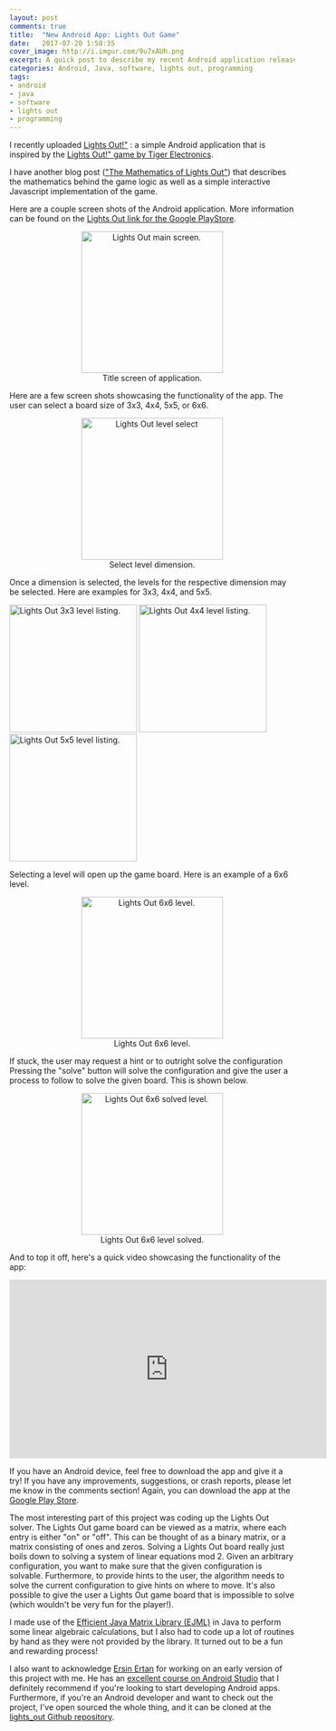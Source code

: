 ```yaml
---
layout: post
comments: true
title:  "New Android App: Lights Out Game"
date:   2017-07-20 1:58:35
cover_image: http://i.imgur.com/9u7xAUh.png
excerpt: A quick post to describe my recent Android application release of Lights Out.
categories: Android, Java, software, lights out, programming
tags:
- android
- java
- software
- lights out
- programming
---
```


I recently uploaded <a href="https://play.google.com/store/apps/details?id=com.lightsout.captainhampton.lightsout">Lights Out!"</a> : a simple Android application that is inspired by the <a href="https://en.wikipedia.org/wiki/Lights_Out_(game)">Lights Out!" game by Tiger Electronics</a>. 

I have another blog post (<a href="http://vprusso.github.io/blog/2017/the-mathematics-of-lights-out/">"The Mathematics of Lights Out"</a>) that describes the mathematics behind the game logic as well as a simple interactive Javascript implementation of the game.

Here are a couple screen shots of the Android application. More information can be found on the <a href="">Lights Out link for the Google PlayStore</a>. 

<tr>
	<td> 
		<center>
			<figure>
				<img src="http://i.imgur.com/ugXO6Dm.png" alt="Lights Out main screen." style="width: 250px;"/> 
				<figcaption>Title screen of application.</figcaption>
			</figure>
		</center>
	</td>
</tr>

Here are a few screen shots showcasing the functionality of the app. The user can select a board size of 3x3, 4x4, 5x5, or 6x6.
<center>
	<figure>
		<tr>
			<td> 
				<img src="http://i.imgur.com/NrdGk2N.png" alt="Lights Out level select" style="width: 250px;"/> 
				<figcaption>Select level dimension.</figcaption>
			</td>
		</tr>
	</figure>
</center>

Once a dimension is selected, the levels for the respective dimension may be selected. Here are examples for 3x3, 4x4, and 5x5. 
<tr>
	<td> 
		<img src="http://i.imgur.com/BciAY1m.png" alt="Lights Out 3x3 level listing." style="width: 225px;"/> 
		<img src="http://i.imgur.com/gxNfZt6.png" alt="Lights Out 4x4 level listing." style="width: 225px;"/> 
		<img src="http://i.imgur.com/UYMXmPz.png" alt="Lights Out 5x5 level listing." style="width: 225px;"/> 
	</td>
</tr>

Selecting a level will open up the game board. Here is an example of a 6x6 level. 
<center>
	<figure>
		<tr>
			<td> 
				<img src="http://i.imgur.com/SAQMiMS.png" alt="Lights Out 6x6 level." style="width: 250px;"/> 
				<figcaption>Lights Out 6x6 level.</figcaption>
			</td>
		</tr>
	</figure>
</center>

If stuck, the user may request a hint or to outright solve the configuration Pressing the "solve" button will solve the configuration and give the user a process to follow to solve the given board. This is shown below. 
<center>
	<figure>
		<tr>
			<td> 
				<img src="http://i.imgur.com/MlESFOY.png" alt="Lights Out 6x6 solved level." style="width: 250px;"/> 
				<figcaption>Lights Out 6x6 level solved.</figcaption>
			</td>
		</tr>
	</figure>
</center>

And to top it off, here's a quick video showcasing the functionality of the app:

<div style="text-align:center">
<iframe width="560" height="315" src="https://www.youtube.com/embed/wMtlzL8zQvc" frameborder="0" allowfullscreen></iframe>
</div>


If you have an Android device, feel free to download the app and give it a try! If you have any improvements, suggestions, or crash reports, please let me know in the comments section! Again, you can download the app at the <a href="https://play.google.com/store/apps/details?id=com.lightsout.captainhampton.lightsout">Google Play Store</a>.

The most interesting part of this project was coding up the Lights Out solver. The Lights Out game board can be viewed as a matrix, where each entry is either "on" or "off". This can be thought of as a binary matrix, or a matrix consisting of ones and zeros. Solving a Lights Out board really just boils down to solving a system of linear equations mod 2. Given an arbitrary configuration, you want to make sure that the given configuration is solvable. Furthermore, to provide hints to the user, the algorithm needs to solve the current configuration to give hints on where to move. It's also possible to give the user a Lights Out game board that is impossible to solve (which wouldn't be very fun for the player!).

I made use of the <a href="http://ejml.org">Efficient Java Matrix Library (EJML)</a> in Java to perform some linear algebraic calculations, but I also had to code up a lot of routines by hand as they were not provided by the library. It turned out to be a fun and rewarding process! 

I also want to acknowledge <a href="https://github.com/ersin-ertan">Ersin Ertan</a> for working on an early version of this project with me. He has an <a href="https://www.udemy.com/android-studio/">excellent course on Android Studio</a> that I definitely recommend if you're looking to start developing Android apps. Furthermore, if you're an Android developer and want to check out the project, I've open sourced the whole thing, and it can be cloned at the <a href="https://github.com/vprusso/lights_out">lights_out Github repository</a>.   

